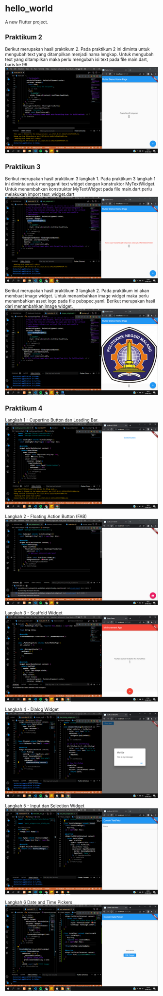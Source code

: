 # hello_world

A new Flutter project.

## Praktikum 2
Berikut merupakan hasil praktikum 2. Pada praktikum 2 ini diminta untuk mengubah text yang ditampilkan menjadi nama lengkap. Untuk mengubah text yang ditampilkan maka perlu mengubah isi text pada file main.dart, baris ke 99.
![Screenshoot hello_world](images/01.png)

## Praktikun 3
Berikut merupakan hasil praktikum 3 langkah 1. Pada praktikum 3 langkah 1 ini diminta untuk mengganti text widget dengan konstruktor MyTextWidget. Untuk menambahkan konstruktor MyTextWidget pada file main.dart perlu melakukan import text_widget.dart 
![Screenshoot hello_world](images/02.png)

Berikut merupakan hasil praktikum 3 langkah 2. Pada praktikum ini akan membuat image widget. Untuk menambahkan image widget maka perlu menambahkan asset logo pada file pubspec.yaml. Berikut merupakan hasil dari menambahkan image widget.
![Screenshoot hello_world](images/03.png)

## Praktikum 4
Langkah 1 - Cupertino Button dan Loading Bar.
![Screenshoot hello_world](images/04.png)

Langkah 2 - Floating Action Button (FAB)
![Screenshoot hello_world](images/05.png)

Langkah 3 - Scaffold Widget
![Screenshoot hello_world](images/06.png)

Langkah 4 - Dialog Widget
![Screenshoot hello_world](images/07.png)

Langkah 5 - Input dan Selection Widget
![Screenshoot hello_world](images/08.png)

Langkah 6 Date and Time Pickers
![Screenshoot hello_world](images/09.png)